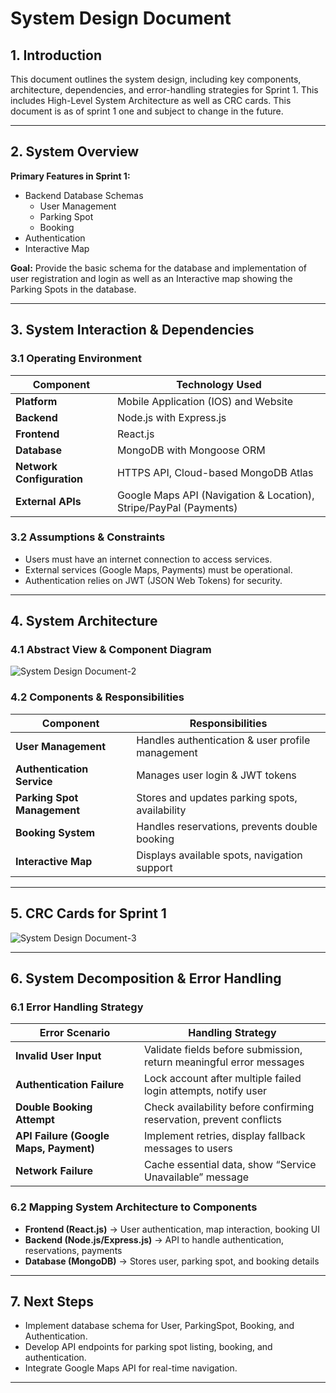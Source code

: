 # **System Design Document**

## **1. Introduction**

This document outlines the system design, including key components, architecture, dependencies, and error-handling strategies for Sprint 1. This includes High-Level System Architecture as well as CRC cards. This document is as of sprint 1 one and subject to change in the future.

---

## **2. System Overview**

**Primary Features in Sprint 1:**
  - Backend Database Schemas
    - User Management
    - Parking Spot
    - Booking
  - Authentication
  - Interactive Map
    
**Goal:** Provide the basic schema for the database and implementation of user registration and login as well as an Interactive map showing the Parking Spots in the database.

---

## **3. System Interaction & Dependencies**

### **3.1 Operating Environment**

| Component                 | Technology Used                                                   |
| ------------------------- | ----------------------------------------------------------------- |
| **Platform**              | Mobile Application (IOS) and Website           |
| **Backend**               | Node.js with Express.js                                           |
| **Frontend**              | React.js                                                          |
| **Database**              | MongoDB with Mongoose ORM                                         |
| **Network Configuration** | HTTPS API, Cloud-based MongoDB Atlas                              |
| **External APIs**         | Google Maps API (Navigation & Location), Stripe/PayPal (Payments) |

### **3.2 Assumptions & Constraints**

- Users must have an internet connection to access services.
- External services (Google Maps, Payments) must be operational.
- Authentication relies on JWT (JSON Web Tokens) for security.

---

## **4. System Architecture**

### **4.1 Abstract View & Component Diagram**

![System Design Document-2](https://github.com/user-attachments/assets/5dce640f-2461-46b9-9f55-6438f5ef2679)

### **4.2 Components & Responsibilities**

| Component                   | Responsibilities                                 |
| --------------------------- | ------------------------------------------------ |
| **User Management**         | Handles authentication & user profile management |
| **Authentication Service**  | Manages user login & JWT tokens                  |
| **Parking Spot Management** | Stores and updates parking spots, availability   |
| **Booking System**          | Handles reservations, prevents double booking    |
| **Interactive Map**         | Displays available spots, navigation support     |

---

## **5. CRC Cards for Sprint 1**

![System Design Document-3](https://github.com/user-attachments/assets/b4c2504a-9869-47bb-bcb5-088f8f93b093)

---

## **6. System Decomposition & Error Handling**

### **6.1 Error Handling Strategy**

| Error Scenario                         | Handling Strategy                                                   |
| -------------------------------------- | ------------------------------------------------------------------- |
| **Invalid User Input**                 | Validate fields before submission, return meaningful error messages |
| **Authentication Failure**             | Lock account after multiple failed login attempts, notify user      |
| **Double Booking Attempt**             | Check availability before confirming reservation, prevent conflicts |
| **API Failure (Google Maps, Payment)** | Implement retries, display fallback messages to users               |
| **Network Failure**                    | Cache essential data, show “Service Unavailable” message            |

### **6.2 Mapping System Architecture to Components**

- **Frontend (React.js)** → User authentication, map interaction, booking UI
- **Backend (Node.js/Express.js)** → API to handle authentication, reservations, payments
- **Database (MongoDB)** → Stores user, parking spot, and booking details

---

## **7. Next Steps**

- Implement database schema for User, ParkingSpot, Booking, and Authentication.
- Develop API endpoints for parking spot listing, booking, and authentication.
- Integrate Google Maps API for real-time navigation.

---

